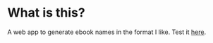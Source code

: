 # What is this?

A web app to generate ebook names in the format I like. Test it [here](https://shakil-shahadat.github.io/ebookname/).
